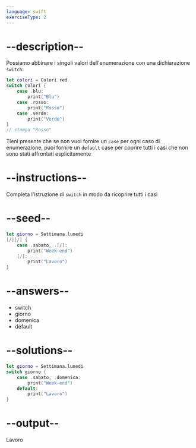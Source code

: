 ```yaml
---
language: swift
exerciseType: 2
---
```


# --description--

Possiamo abbinare i singoli valori dell'enumerazione con una dichiarazione `switch`:
```swift
let colori = Colori.red
switch colori {
    case .blu:
        print("Blu")
    case .rosso:
        print("Rosso")
    case .verde:
        print("Verde")
}
// stampa "Rosso"
```
Tieni presente che se non vuoi fornire un `case` per ogni caso di enumerazione, puoi fornire un `default` case per coprire tutti i casi che non sono stati affrontati esplicitamente

# --instructions--

Completa l'istruzione di `switch` in modo da ricoprire tutti i casi

# --seed--

```swift
let giorno = Settimana.lunedi
[/][/] {
    case .sabato, .[/]:
        print("Week-end")
    [/]:
        print("Lavoro")
}
```

# --answers--

- switch 
- giorno
- domenica
- default

# --solutions--

```swift
let giorno = Settimana.lunedi
switch giorno {
    case .sabato, .domenica:
        print("Week-end")
    default:
        print("Lavoro")
}
```

# --output--

Lavoro
